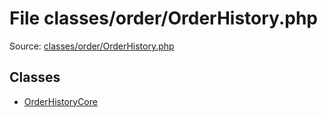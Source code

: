 File classes/order/OrderHistory.php
=========

Source: [classes/order/OrderHistory.php](https://github.com/PrestaShop/PrestaShop/blob/1.5.4.0/classes/order/OrderHistory.php)


Classes
-------

* [OrderHistoryCore](class.OrderHistoryCore.md)

